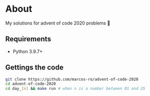 # About
My solutions for advent of code 2020 problems :santa:

## Requirements

* Python 3.9.7+

## Gettings the code

```bash
git clone https://github.com/marcos-ro/advent-of-code-2020
cd advent-of-code-2020
cd day_[n] && make run # when n is a number between 01 and 25
```
